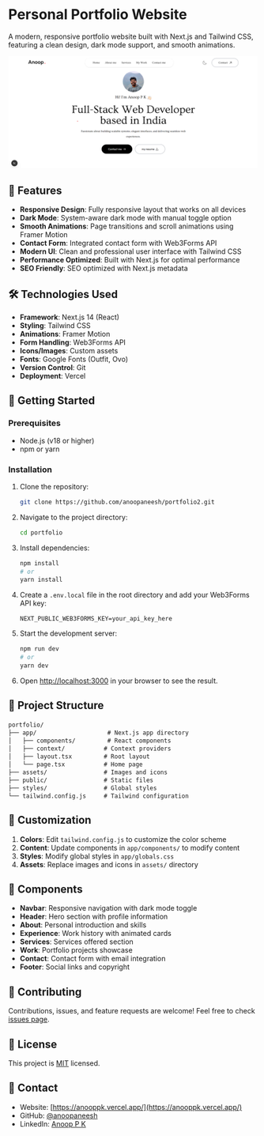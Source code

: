# Personal Portfolio Website

A modern, responsive portfolio website built with Next.js and Tailwind CSS, featuring a clean design, dark mode support, and smooth animations.

![Portfolio Preview](public/portfolio-preview.png)

## 🌟 Features

- **Responsive Design**: Fully responsive layout that works on all devices
- **Dark Mode**: System-aware dark mode with manual toggle option
- **Smooth Animations**: Page transitions and scroll animations using Framer Motion
- **Contact Form**: Integrated contact form with Web3Forms API
- **Modern UI**: Clean and professional user interface with Tailwind CSS
- **Performance Optimized**: Built with Next.js for optimal performance
- **SEO Friendly**: SEO optimized with Next.js metadata

## 🛠️ Technologies Used

- **Framework**: Next.js 14 (React)
- **Styling**: Tailwind CSS
- **Animations**: Framer Motion
- **Form Handling**: Web3Forms API
- **Icons/Images**: Custom assets
- **Fonts**: Google Fonts (Outfit, Ovo)
- **Version Control**: Git
- **Deployment**: Vercel

## 🚀 Getting Started

### Prerequisites

- Node.js (v18 or higher)
- npm or yarn

### Installation

1. Clone the repository:
   ```bash
   git clone https://github.com/anoopaneesh/portfolio2.git
   ```

2. Navigate to the project directory:
   ```bash
   cd portfolio
   ```

3. Install dependencies:
   ```bash
   npm install
   # or
   yarn install
   ```

4. Create a `.env.local` file in the root directory and add your Web3Forms API key:
   ```env
   NEXT_PUBLIC_WEB3FORMS_KEY=your_api_key_here
   ```

5. Start the development server:
   ```bash
   npm run dev
   # or
   yarn dev
   ```

6. Open [http://localhost:3000](http://localhost:3000) in your browser to see the result.

## 📁 Project Structure

```
portfolio/
├── app/                    # Next.js app directory
│   ├── components/         # React components
│   ├── context/           # Context providers
│   ├── layout.tsx         # Root layout
│   └── page.tsx           # Home page
├── assets/                # Images and icons
├── public/                # Static files
├── styles/                # Global styles
└── tailwind.config.js     # Tailwind configuration
```

## 🎨 Customization

1. **Colors**: Edit `tailwind.config.js` to customize the color scheme
2. **Content**: Update components in `app/components/` to modify content
3. **Styles**: Modify global styles in `app/globals.css`
4. **Assets**: Replace images and icons in `assets/` directory

## 📱 Components

- **Navbar**: Responsive navigation with dark mode toggle
- **Header**: Hero section with profile information
- **About**: Personal introduction and skills
- **Experience**: Work history with animated cards
- **Services**: Services offered section
- **Work**: Portfolio projects showcase
- **Contact**: Contact form with email integration
- **Footer**: Social links and copyright

## 🤝 Contributing

Contributions, issues, and feature requests are welcome! Feel free to check [issues page](https://github.com/anoopaneesh/portfolio/issues).

## 📝 License

This project is [MIT](LICENSE) licensed.

## 👤 Contact

- Website: [https://anooppk.vercel.app/](https://anooppk.vercel.app/)
- GitHub: [@anoopaneesh](https://github.com/anoopaneesh)
- LinkedIn: [Anoop P K](https://linkedin.com/in/anoop-pk)
